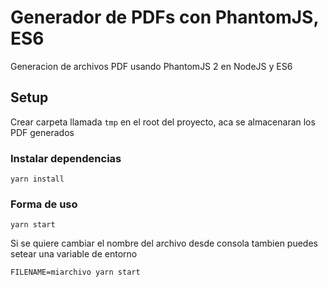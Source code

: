 # Generador de PDFs con PhantomJS, ES6

Generacion de archivos PDF usando PhantomJS 2 en NodeJS y ES6

## Setup

Crear carpeta llamada `tmp` en el root del proyecto, aca se almacenaran los PDF generados


### Instalar dependencias

`yarn install`


### Forma de uso

`yarn start`

Si se quiere cambiar el nombre del archivo desde consola tambien puedes setear una variable de entorno

`FILENAME=miarchivo yarn start`
